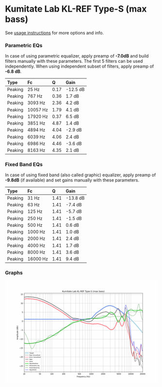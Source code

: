 # Kumitate Lab KL-REF Type-S (max bass)
See [usage instructions](https://github.com/jaakkopasanen/AutoEq#usage) for more options and info.

### Parametric EQs
In case of using parametric equalizer, apply preamp of **-7.0dB** and build filters manually
with these parameters. The first 5 filters can be used independently.
When using independent subset of filters, apply preamp of **-6.8 dB**.

| Type    | Fc       |    Q | Gain     |
|:--------|:---------|:-----|:---------|
| Peaking | 25 Hz    | 0.17 | -12.5 dB |
| Peaking | 767 Hz   | 0.36 | 1.7 dB   |
| Peaking | 3093 Hz  | 2.36 | 4.2 dB   |
| Peaking | 10057 Hz | 1.79 | 4.1 dB   |
| Peaking | 17920 Hz | 0.37 | 6.5 dB   |
| Peaking | 3851 Hz  | 4.87 | 1.4 dB   |
| Peaking | 4894 Hz  | 4.04 | -2.9 dB  |
| Peaking | 6039 Hz  | 4.06 | 2.4 dB   |
| Peaking | 6986 Hz  | 4.46 | -3.6 dB  |
| Peaking | 8163 Hz  | 4.35 | 2.1 dB   |

### Fixed Band EQs
In case of using fixed band (also called graphic) equalizer, apply preamp of **-9.8dB**
(if available) and set gains manually with these parameters.

| Type    | Fc       |    Q | Gain     |
|:--------|:---------|:-----|:---------|
| Peaking | 31 Hz    | 1.41 | -13.8 dB |
| Peaking | 63 Hz    | 1.41 | -7.4 dB  |
| Peaking | 125 Hz   | 1.41 | -5.7 dB  |
| Peaking | 250 Hz   | 1.41 | -1.5 dB  |
| Peaking | 500 Hz   | 1.41 | 0.6 dB   |
| Peaking | 1000 Hz  | 1.41 | 1.0 dB   |
| Peaking | 2000 Hz  | 1.41 | 2.4 dB   |
| Peaking | 4000 Hz  | 1.41 | 1.7 dB   |
| Peaking | 8000 Hz  | 1.41 | 3.6 dB   |
| Peaking | 16000 Hz | 1.41 | 9.4 dB   |

### Graphs
![](./Kumitate%20Lab%20KL-REF%20Type-S%20(max%20bass).png)